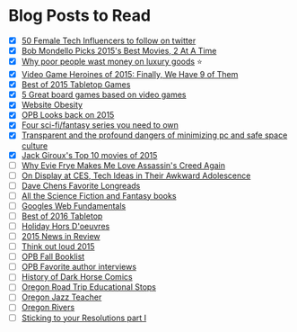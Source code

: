# Blog Posts to Read

- [X] [50 Female Tech Influencers to follow on twitter](http://skillcrush.com/2015/11/04/50-female-tech-influencers-to-follow-on-twitter/)
- [X] [Bob Mondello Picks 2015's Best Movies, 2 At A Time](http://www.npr.org/2015/12/30/460844013/seeing-double-bob-mondello-picks-2015s-best-movies-two-at-a-time)
- [X] [Why poor people wast money on luxury goods](http://talkingpointsmemo.com/cafe/why-do-poor-people-waste-money-on-luxury-goods) :star:
- [X] [Video Game Heroines of 2015: Finally, We Have 9 of Them](http://www.themarysue.com/video-game-heroines-of-2015/)
- [X] [Best of 2015 Tabletop Games](http://entropymag.org/best-of-2015-tabletop-games/)
- [X] [5 Great board games based on video games](http://geekandsundry.com/five-great-board-games-based-on-video-games/)
- [X] [Website Obesity](http://idlewords.com/talks/website_obesity.htm)
- [X] [OPB Looks back on 2015](http://www.opb.org/news/series/greetings-northwest/)
- [X] [Four sci-fi/fantasy series you need to own](http://geekandsundry.com/four-sci-fifantasy-series-you-need-to-own/)
- [X] [Transparent and the profound dangers of minimizing pc and safe space culture](http://www.pajiba.com/think_pieces/transparent-and-the-profound-dangers-of-minimizing-pc-and-safe-space-culture.php)
- [X] [Jack Giroux's Top 10 movies of 2015](http://www.slashfilm.com/jack-giroux-top-10-movies-of-2015/)
- [ ] [Why Evie Frye Makes Me Love Assassin's Creed Again](http://www.pastemagazine.com/articles/2016/01/ac-syndicate-feature.html)
- [ ] [On Display at CES, Tech Ideas in Their Awkward Adolescence](http://www.nytimes.com/2016/01/07/technology/on-display-at-ces-tech-ideas-in-their-awkward-adolescence.html)
- [ ] [Dave Chens Favorite Longreads](http://www.davechen.net/2015/12/my-10-favorite-longreads-of-2015.html)
- [ ] [All the Science Fiction and Fantasy books](http://io9.gizmodo.com/all-the-science-fiction-and-fantasy-books-everyone-will-1751732361)
- [ ] [Googles Web Fundamentals](https://developers.google.com/web/fundamentals/)
- [ ] [Best of 2016 Tabletop](http://geekdad.com/2016/01/best-tabletop-2015/)
- [ ] [Holiday Hors D'oeuvres](http://www.opb.org/news/series/greetings-northwest/asian-holiday-hors-doeuvres-smallwares-recipes/)
- [ ] [2015 News in Review](http://www.opb.org/news/series/greetings-northwest/2015-opb-news-in-review/)
- [ ] [Think out loud 2015](http://www.opb.org/news/series/greetings-northwest/think-out-louds-notable-conversations-of-2015/)
- [ ] [OPB Fall Booklist](http://www.opb.org/news/series/greetings-northwest/opbs-fall-book-list/)
- [ ] [OPB Favorite author interviews](http://www.opb.org/news/series/greetings-northwest/wordstock-opbs-favorite-author-interviews/)
- [ ] [History of Dark Horse Comics](http://www.opb.org/news/series/greetings-northwest/dark-horse-comics-original-sketch-slideshow/)
- [ ] [Oregon Road Trip Educational Stops](http://www.opb.org/news/series/greetings-northwest/educational-oregon-road-trip/)
- [ ] [Oregon Jazz Teacher ](http://www.opb.org/news/series/greetings-northwest/oregon-jazz-race-education-teacher-thara-memory/)
- [ ] [Oregon Rivers](http://www.opb.org/news/series/greetings-northwest/introduction-to-oregons-incredible-rivers/)
- [ ] [Sticking to your Resolutions part I](https://habitica.wordpress.com/2016/01/15/sticking-to-your-resolutions-part-i-setting-the-stage-for-success/)
